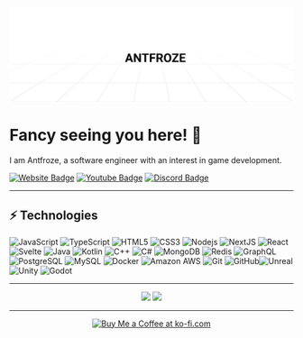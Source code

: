 <a href="https://antfroze.me"><img alt="Social banner for Antfroze" src="./assets/header.svg"/></a>

# Fancy seeing you here! 👋

I am Antfroze, a software engineer with an interest in game development.

[![Website Badge](https://img.shields.io/badge/Website-000.svg?style=for-the-badge&logo=vercel&labelColor=000&logoWidth=20)](https://antfroze.me)
[![Youtube Badge](https://img.shields.io/badge/Subscribe%20On%20Youtube-FF0000.svg?style=for-the-badge&logo=youtube&labelColor=000&logoWidth=20)](https://www.youtube.com/c/antfroze)
[![Discord Badge](https://img.shields.io/badge/Discord-5865F2.svg?style=for-the-badge&logo=discord&labelColor=000&logoWidth=20)](https://discord.gg/QWjZKq5wbz)

---

## ⚡ Technologies

![JavaScript](https://img.shields.io/badge/Javascript-F7DF1E.svg?style=for-the-badge&logo=javascript&labelColor=000&logoWidth=20)
![TypeScript](https://img.shields.io/badge/Typescript-3178C6.svg?style=for-the-badge&logo=typescript&labelColor=000&logoWidth=20)
![HTML5](https://img.shields.io/badge/Html5-E34F26.svg?style=for-the-badge&logo=html5&labelColor=000&logoWidth=20)
![CSS3](https://img.shields.io/badge/CSS-1572B6.svg?style=for-the-badge&logo=css3&labelColor=000&logoWidth=20)
![Nodejs](https://img.shields.io/badge/NodeJS-339933.svg?style=for-the-badge&logo=node.js&labelColor=000&logoWidth=20)
![NextJS](https://img.shields.io/badge/NextJS-000.svg?style=for-the-badge&logo=next.js&labelColor=000&logoWidth=20)
![React](https://img.shields.io/badge/React-61DAFB.svg?style=for-the-badge&logo=react&labelColor=000&logoWidth=20)
![Svelte](https://img.shields.io/badge/Svelte-FF3E00.svg?style=for-the-badge&logo=svelte&labelColor=000&logoWidth=20)
![Java](https://img.shields.io/badge/Java-orange.svg?style=for-the-badge&logo=oracle&labelColor=000&logoWidth=20)
![Kotlin](https://img.shields.io/badge/Kotlin-7F52FF.svg?style=for-the-badge&logo=kotlin&labelColor=000&logoWidth=20)
![C++](https://img.shields.io/badge/C++-00599C.svg?style=for-the-badge&logo=c%2B%2B&labelColor=000&logoWidth=20)
![C#](https://img.shields.io/badge/c%23-512BD4.svg?style=for-the-badge&logo=.net&labelColor=000&logoWidth=20)
![MongoDB](https://img.shields.io/badge/MongoDB-47A248.svg?style=for-the-badge&logo=mongodb&labelColor=000&logoWidth=20)
![Redis](https://img.shields.io/badge/Redis-DC382D.svg?style=for-the-badge&logo=redis&labelColor=000&logoWidth=20)
![GraphQL](https://img.shields.io/badge/Graphql-E10098.svg?style=for-the-badge&logo=graphql&labelColor=000&logoWidth=20)
![PostgreSQL](https://img.shields.io/badge/Postgres-4169E1.svg?style=for-the-badge&logo=postgresql&labelColor=000&logoWidth=20)
![MySQL](https://img.shields.io/badge/MySQL-4479A1.svg?style=for-the-badge&logo=mysql&labelColor=000&logoWidth=20)
![Docker](https://img.shields.io/badge/Docker-4169E1.svg?style=for-the-badge&logo=docker&labelColor=000&logoWidth=20)
![Amazon AWS](https://img.shields.io/badge/AWS-232F3E.svg?style=for-the-badge&logo=amazonaws&labelColor=000&logoWidth=20)
![Git](https://img.shields.io/badge/Git-F05032.svg?style=for-the-badge&logo=git&labelColor=000&logoWidth=20)
![GitHub](https://img.shields.io/badge/Github-181717.svg?style=for-the-badge&logo=github&labelColor=000&logoWidth=20)![Unreal](https://img.shields.io/badge/Unreal-0E1128.svg?style=for-the-badge&logo=unrealengine&labelColor=000&logoWidth=20)
![Unity](https://img.shields.io/badge/Unity-fff.svg?style=for-the-badge&logo=unity&labelColor=000&logoWidth=20)
![Godot](https://img.shields.io/badge/Godot-478CBF.svg?style=for-the-badge&logo=godotengine&labelColor=000&logoWidth=20)

---

<p align="center"> 
  <img src="https://github-readme-stats.vercel.app/api?username=antfroze&count_private=true&show_icons=true&include_all_commits=true&theme=dark">
  <img src="https://github-readme-stats.vercel.app/api/top-langs/?username=antfroze&hide=TeX&layout=compact&theme=dark">
</p>

---

<p align="center">
  <a href='https://ko-fi.com/N4N0DRPRY' target='_blank'><img height='36' style='border:0px;height:36px;' src='https://cdn.ko-fi.com/cdn/kofi1.png?v=3' border='0' alt='Buy Me a Coffee at ko-fi.com' /></a>
</p>
